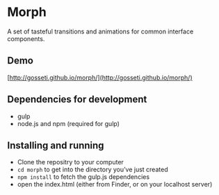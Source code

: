 # Morph

A set of tasteful transitions and animations for common interface components.

## Demo

[http://gosseti.github.io/morph/](http://gosseti.github.io/morph/)

## Dependencies for development

- gulp
- node.js and npm (required for gulp)

## Installing and running

- Clone the repositry to your computer
- `cd morph` to get into the directory you’ve just created
- `npm install` to fetch the gulp.js dependencies
- open the index.html (either from Finder, or on your localhost server)
